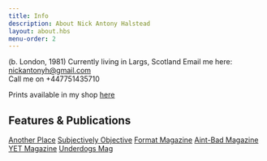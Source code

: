 ```yaml
---
title: Info
description: About Nick Antony Halstead
layout: about.hbs
menu-order: 2
---
```


(b. London, 1981) Currently living in Largs, Scotland 
Email me here: <nickantonyh@gmail.com>  
Call me on +447751435710

Prints available in my shop [here](http://nickhalstead.bigcartel.com/)

## Features & Publications
[Another Place](http://anotherplacemag.tumblr.com/post/138016048262/exit-points-nick-antony-halstead)
[Subjectively Objective](https://subjectivelyobjective.com/product/volume-14/)
[Format Magazine](https://www.format.com/magazine/galleries/photography/new-topographics-suburban-photo-gallery)
[Aint-Bad Magazine](https://www.aint-bad.com/article/2017/01/20/nick-halstead/)
[YET Magazine](https://www.yet-magazine.com/post/journey-home)
[Underdogs Mag](https://issuu.com/isagelb/docs/underdogs-issue_14)
